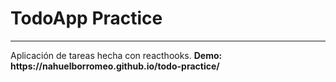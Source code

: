 <h1>TodoApp Practice</h1>
<hr/>
<span>
Aplicación de tareas hecha con reacthooks.
  <b>Demo: https://nahuelborromeo.github.io/todo-practice/</b>
</span>

